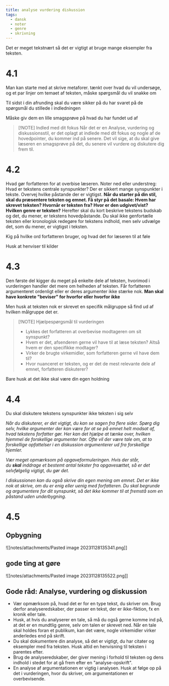 ```yaml
---
title: analyse vurdering diskussion
tags:
  - dansk
  - noter
  - genre
  - skrivning
---
```

Det er meget tekstnært så det er vigtigt at bruge mange eksempler fra teksten.
# 4.1
Man kan starte med at skrive metaforer. tænkt over hvad du vil undersøge, og et par linjer om temaet af teksten, måske spørgsmål du vil snakke om

Til sidst i din afrunding skal du være sikker på du har svaret på de spørgsmål du stillede i indledningen

Måske giv dem en lille smagsprøve på hvad du har fundet ud af

> [!NOTE] Indled med dit fokus
> Når det er en Analyse, vurdering og diskussionsstil, er det oplagt at indlede med dit fokus og nogle af de hovedpointer, du kommer ind på senere. Det vil sige, at du skal give læseren en smagsprøve på det, du senere vil vurdere og diskutere dig frem til.
# 4.2
Hvad gør forfatteren for at overbise læseren.
Noter ned eller understreg: Hvad er tekstens centrale synspunkter? Der er sikkert mange synspunkter i tekste. Overvej hvilke påstande der er vigtigst. **Når du starter på din stil, skal du præsentere teksten og emnet. Få styr på det basale: Hvem har skrevet teksten? Hvornår er teksten fra? Hvor er den udgivet/vist? Hvilken genre er teksten?**
Herefter skal du kort beskrive tekstens budskab og det, du mener, er tekstens hovedpåstande. Du skal ikke genfortælle teksten eller kronologisk redegøre for tekstens indhold, men selv udvælge det, som du mener, er vigtigst i teksten.

Kig på hvilke ord forfatteren bruger, og hvad det for læseren til at føle

Husk at henviser til kilder
# 4.3
Den første del kigger du meget på enkelte dele af teksten, hvorimod i vurderingen handler det mere om helheden af teksten. Får forfatteren argumenteret ordenligt eller er deres argumenter ikke stærke nok. **Man skal have konkrete "beviser" for hvorfor eller hvorfor ikke**

Men husk at teksten nok er skrevet en specifik målgruppe så find ud af hvilken målgruppe det er.


> [!NOTE] Hjælpespørgsmål til vurderingen
> - Lykkes det forfatteren at overbevise modtageren om sit synspunkt?
>- Hvem er det, afsenderen gerne vil have til at læse teksten? Altså hvem er den specifikke modtager?
>- Virker de brugte virkemidler, som forfatteren gerne vil have dem til?
>- Hvor nuanceret er teksten, og er det de mest relevante dele af emnet, forfatteren diskuterer?

Bare husk at det ikke skal være din egen holdning

# 4.4
Du skal diskutere tekstens synspunkter ikke teksten i sig selv

*Når du diskuterer, er det vigtigt, du kan se sagen fra flere sider. Spørg dig selv, hvilke argumenter der kan være for at se på emnet helt modsat af, hvad tekstens forfatter gør. Her kan det hjælpe at tænke over, hvilken hjemmel de forskellige argumenter har. Ofte vil der være tale om, at to forskellige opfattelser i en diskussion argumenterer ud fra forskellige hjemler.*

*Vær meget opmærksom på opgaveformuleringen. Hvis der står, du **skal** inddrage et bestemt antal tekster fra opgavesættet, så er det selvfølgelig vigtigt, du gør det.*

*I diskussionen kan du også skrive din egen mening om emnet. Det er ikke nok at skrive, om du er enig eller uenig med forfatteren. Du skal begrunde og argumentere for dit synspunkt, så det ikke kommer til at fremstå som en påstand uden underbygning.*
# 4.5
## Opbygning
![[notes/attachments/Pasted image 20231128135341.png]]
## gode ting at gøre
![[notes/attachments/Pasted image 20231128135522.png]]

## Gode råd: Analyse, vurdering og diskussion

- Vær opmærksom på, hvad det er for en type tekst, du skriver om. Brug derfor analyseredskaber, der passer en tekst, der er ikke-fiktion, fx en kronik eller tale.
- Husk, at hvis du analyserer en tale, så må du også gerne komme ind på, at det er en mundtlig genre, selv om talen er skrevet ned. Når en tale skal holdes foran et publikum, kan det være, nogle virkemidler virker anderledes end på skrift.
- Du skal dokumentere din analyse, så det er vigtigt, du har citater og eksempler med fra teksten. Husk altid en henvisning til teksten i parentes efter.
- Brug de analyseredskaber, der giver mening i forhold til teksten og dens indhold i stedet for at gå frem efter en "analyse-opskrift".
- En analyse af argumentationen er vigtig i analysen. Husk at følge op på det i vurderingen, hvor du skriver, om argumentationen er overbevisende.

